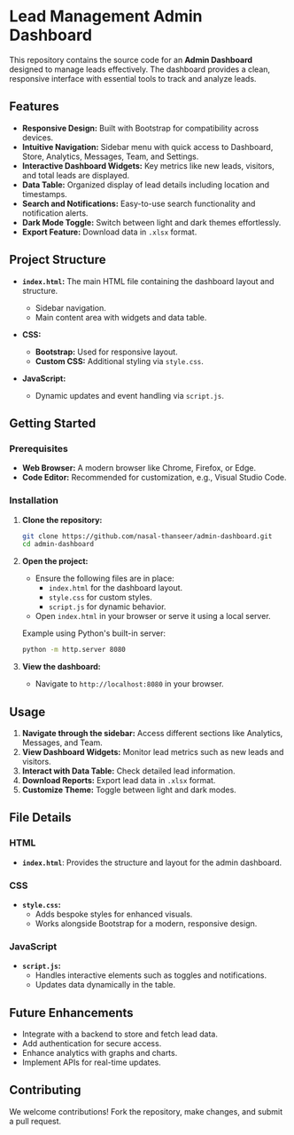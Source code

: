# Lead Management Admin Dashboard

This repository contains the source code for an **Admin Dashboard** designed to manage leads effectively. The dashboard provides a clean, responsive interface with essential tools to track and analyze leads.

## Features

- **Responsive Design:** Built with Bootstrap for compatibility across devices.
- **Intuitive Navigation:** Sidebar menu with quick access to Dashboard, Store, Analytics, Messages, Team, and Settings.
- **Interactive Dashboard Widgets:** Key metrics like new leads, visitors, and total leads are displayed.
- **Data Table:** Organized display of lead details including location and timestamps.
- **Search and Notifications:** Easy-to-use search functionality and notification alerts.
- **Dark Mode Toggle:** Switch between light and dark themes effortlessly.
- **Export Feature:** Download data in `.xlsx` format.

## Project Structure

- **`index.html`:** The main HTML file containing the dashboard layout and structure.
  - Sidebar navigation.
  - Main content area with widgets and data table.

- **CSS:**
  - **Bootstrap:** Used for responsive layout.
  - **Custom CSS:** Additional styling via `style.css`.

- **JavaScript:**
  - Dynamic updates and event handling via `script.js`.

## Getting Started

### Prerequisites

- **Web Browser:** A modern browser like Chrome, Firefox, or Edge.
- **Code Editor:** Recommended for customization, e.g., Visual Studio Code.

### Installation

1. **Clone the repository:**
   ```bash
   git clone https://github.com/nasal-thanseer/admin-dashboard.git
   cd admin-dashboard
   ```

2. **Open the project:**
   - Ensure the following files are in place:
     - `index.html` for the dashboard layout.
     - `style.css` for custom styles.
     - `script.js` for dynamic behavior.
   - Open `index.html` in your browser or serve it using a local server.

   Example using Python's built-in server:
   ```bash
   python -m http.server 8080
   ```

3. **View the dashboard:**
   - Navigate to `http://localhost:8080` in your browser.

## Usage

1. **Navigate through the sidebar:** Access different sections like Analytics, Messages, and Team.
2. **View Dashboard Widgets:** Monitor lead metrics such as new leads and visitors.
3. **Interact with Data Table:** Check detailed lead information.
4. **Download Reports:** Export lead data in `.xlsx` format.
5. **Customize Theme:** Toggle between light and dark modes.

## File Details

### HTML
- **`index.html`**: Provides the structure and layout for the admin dashboard.

### CSS
- **`style.css`:**
  - Adds bespoke styles for enhanced visuals.
  - Works alongside Bootstrap for a modern, responsive design.

### JavaScript
- **`script.js`:**
  - Handles interactive elements such as toggles and notifications.
  - Updates data dynamically in the table.

## Future Enhancements

- Integrate with a backend to store and fetch lead data.
- Add authentication for secure access.
- Enhance analytics with graphs and charts.
- Implement APIs for real-time updates.

## Contributing

We welcome contributions! Fork the repository, make changes, and submit a pull request.


